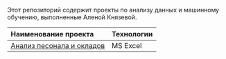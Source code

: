 Этот репозиторий содержит проекты по анализу данных и машинному обучению, выполненные Аленой Князевой.

| Наименование проекта          | Технологии    |
| :---                          | :---          |
| [Анализ песонала и окладов](https://github.com/ElenaNKn/portfolio_rus/tree/master/project_excel)  | MS Excel      |